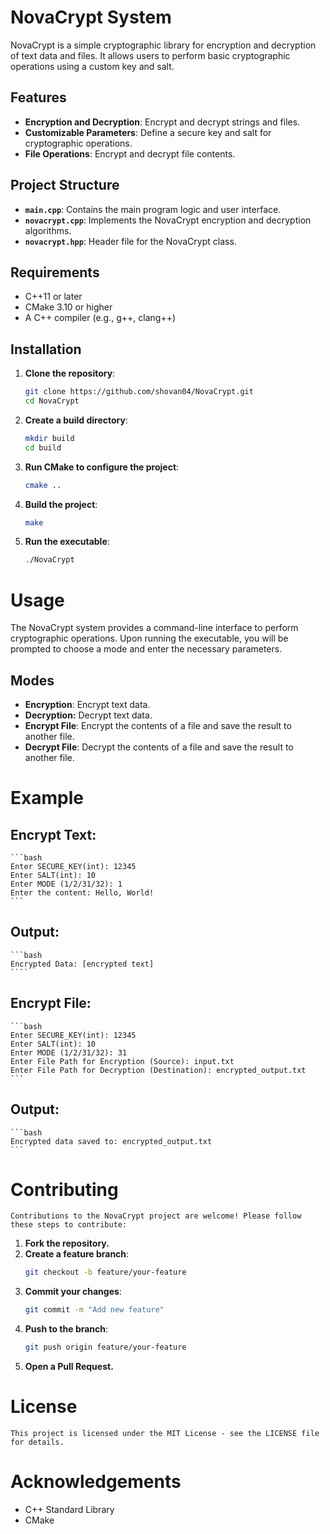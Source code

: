 # NovaCrypt System

NovaCrypt is a simple cryptographic library for encryption and decryption of text data and files. It allows users to perform basic cryptographic operations using a custom key and salt.

## Features

- **Encryption and Decryption**: Encrypt and decrypt strings and files.
- **Customizable Parameters**: Define a secure key and salt for cryptographic operations.
- **File Operations**: Encrypt and decrypt file contents.

## Project Structure

- **`main.cpp`**: Contains the main program logic and user interface.
- **`novacrypt.cpp`**: Implements the NovaCrypt encryption and decryption algorithms.
- **`novacrypt.hpp`**: Header file for the NovaCrypt class.

## Requirements

- C++11 or later
- CMake 3.10 or higher
- A C++ compiler (e.g., g++, clang++)

## Installation

1. **Clone the repository**:
   ```bash
   git clone https://github.com/shovan04/NovaCrypt.git
   cd NovaCrypt
   ```
2. **Create a build directory**:
   ```bash
   mkdir build
   cd build
   ```
3. **Run CMake to configure the project**:
   ```bash
   cmake ..
   ```
4. **Build the project**:
   ```bash
   make
   ```
5. **Run the executable**:
   ```bash
   ./NovaCrypt
   ```

# Usage

The NovaCrypt system provides a command-line interface to perform cryptographic operations. Upon running the executable, you will be prompted to choose a mode and enter the necessary parameters.

## Modes

- **Encryption**: Encrypt text data.
- **Decryption:** Decrypt text data.
- **Encrypt File**: Encrypt the contents of a file and save the result to another file.
- **Decrypt File**: Decrypt the contents of a file and save the result to another file.

# Example

## Encrypt Text:
    ```bash
    Enter SECURE_KEY(int): 12345
    Enter SALT(int): 10
    Enter MODE (1/2/31/32): 1
    Enter the content: Hello, World!
    ```

## Output:
    ```bash
    Encrypted Data: [encrypted text]
    ````

## Encrypt File:
    ```bash
    Enter SECURE_KEY(int): 12345
    Enter SALT(int): 10
    Enter MODE (1/2/31/32): 31
    Enter File Path for Encryption (Source): input.txt
    Enter File Path for Decryption (Destination): encrypted_output.txt
    ```

## Output:
    ```bash
    Encrypted data saved to: encrypted_output.txt
    ```

# Contributing

    Contributions to the NovaCrypt project are welcome! Please follow these steps to contribute:

1. **Fork the repository.**
2. **Create a feature branch**:
   ```bash
   git checkout -b feature/your-feature
   ```
3. **Commit your changes**:
   ```bash
   git commit -m "Add new feature"
   ```
4. **Push to the branch**:
   ```bash
   git push origin feature/your-feature
   ```
5. **Open a Pull Request.**

# License

    This project is licensed under the MIT License - see the LICENSE file for details.

# Acknowledgements

- C++ Standard Library
- CMake
